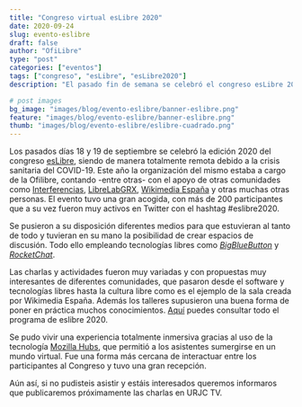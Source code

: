 ```yaml
---
title: "Congreso virtual esLibre 2020"
date: 2020-09-24
slug: evento-eslibre
draft: false
author: "OfiLibre"
type: "post"
categories: ["eventos"]
tags: ["congreso", "esLibre", "esLibre2020"]
description: "El pasado fin de semana se celebró el congreso esLibre 2020 organizado por la Ofilibre que tuvo una gran afluencia de gente pese a ser una edición en remoto."

# post images 
bg_image: "images/blog/evento-eslibre/banner-eslibre.png"
feature: "images/blog/evento-eslibre/banner-eslibre.png"
thumb: "images/blog/evento-eslibre/eslibre-cuadrado.png"
---
```

Los pasados días 18 y 19 de septiembre se celebró la edición 2020 del congreso [esLibre](https://eslib.re/2020/), siendo de manera totalmente remota debido a la crisis sanitaria del COVID-19. Este año la organización del mismo estaba a cargo de la Ofilibre, contando -entre otras- con el apoyo de otras comunidades como [Interferencias](https://interferencias.tech/), [LibreLabGRX](https://librelabgrx.cc/), [Wikimedia España](https://www.wikimedia.es/) y otras muchas otras personas.
El evento tuvo una gran acogida, con más de 200 participantes que a su vez fueron muy activos en Twitter con el hashtag #eslibre2020. 

Se pusieron a su disposición diferentes medios para que estuvieran al tanto de todo y tuvieran en su mano la posibilidad de crear espacios de discusión. Todo ello empleando tecnologías libres como [*BigBlueButton*](https://bbb.eslibre.urjc.es/b) y [*RocketChat*](https://rocket.eslibre.urjc.es/channel/ayuda).

Las charlas y actividades fueron muy variadas y con propuestas muy interesantes de diferentes comunidades, que pasaron desde el software y tecnologías libres hasta la cultura libre como es el ejemplo de la sala creada por Wikimedia España. Además los talleres supusieron una buena forma de poner en práctica muchos conocimientos. [Aquí](https://eslib.re/2020/programa/) puedes consultar todo el programa de eslibre 2020.

Se pudo vivir una experiencia totalmente inmersiva gracias al uso de la tecnología [Mozilla Hubs](https://hubs.mozilla.com/), que permitió a los asistentes sumergirse en un mundo virtual. Fue una forma más cercana de interactuar entre los participantes al Congreso y tuvo una gran recepción.

Aún así, si no pudisteis asistir y estáis interesados queremos informaros que publicaremos próximamente las charlas en URJC TV.